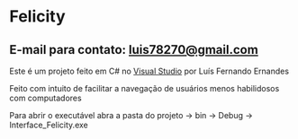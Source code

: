 # Felicity
## E-mail para contato: luis78270@gmail.com


Este é um projeto feito em C# no [Visual Studio](https://visualstudio.microsoft.com) por Luís Fernando Ernandes

Feito com intuito de facilitar a navegação de usuários menos habilidosos com computadores

Para abrir o executável abra a pasta do projeto -> bin -> Debug -> Interface_Felicity.exe
